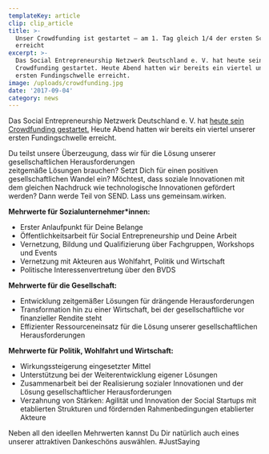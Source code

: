 ```yaml
---
templateKey: article
clip: clip_article
title: >-
  Unser Crowdfunding ist gestartet – am 1. Tag gleich 1/4 der ersten Schwelle
  erreicht
excerpt: >-
  Das Social Entrepreneurship Netzwerk Deutschland e. V. hat heute sein
  Crowdfunding gestartet. Heute Abend hatten wir bereits ein viertel unserer
  ersten Fundingschwelle erreicht.
image: /uploads/crowdfunding.jpg
date: '2017-09-04'
category: news
---
```

Das Social Entrepreneurship Netzwerk Deutschland e. V. hat [heute sein Crowdfunding gestartet.](https://www.startnext.com/send) Heute Abend hatten wir bereits ein viertel unserer ersten Fundingschwelle erreicht.

Du teilst unsere Überzeugung, dass wir für die Lösung unserer gesellschaftlichen Herausforderungen\
zeitgemäße Lösungen brauchen? Setzt Dich für einen positiven gesellschaftlichen Wandel ein? Möchtest, dass soziale Innovationen mit dem gleichen Nachdruck wie technologische Innovationen gefördert werden? Dann werde Teil von SEND. Lass uns gemeinsam.wirken.

**Mehrwerte für Sozialunternehmer*innen:**

* Erster Anlaufpunkt für Deine Belange
* Öffentlichkeitsarbeit für Social Entrepreneurship und Deine Arbeit
* Vernetzung, Bildung und Qualifizierung über Fachgruppen, Workshops und Events
* Vernetzung mit Akteuren aus Wohlfahrt, Politik und Wirtschaft
* Politische Interessenvertretung über den BVDS

**Mehrwerte für die Gesellschaft:**

* Entwicklung zeitgemäßer Lösungen für drängende Herausforderungen
* Transformation hin zu einer Wirtschaft, bei der gesellschaftliche vor finanzieller Rendite steht
* Effizienter Ressourceneinsatz für die Lösung unserer gesellschaftlichen Herausforderungen

**Mehrwerte für Politik, Wohlfahrt und Wirtschaft:**

* Wirkungssteigerung eingesetzter Mittel
* Unterstützung bei der Weiterentwicklung eigener Lösungen
* Zusammenarbeit bei der Realisierung sozialer Innovationen und der Lösung gesellschaftlicher Herausforderungen
* Verzahnung von Stärken: Agilität und Innovation der Social Startups mit etablierten Strukturen und fördernden Rahmenbedingungen etablierter Akteure

Neben all den ideellen Mehrwerten kannst Du Dir natürlich auch eines unserer attraktiven Dankeschöns auswählen. #JustSaying
